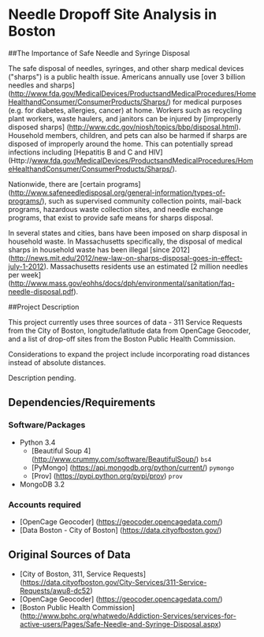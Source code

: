 Needle Dropoff Site Analysis in Boston
==============================

##The Importance of Safe Needle and Syringe Disposal

The safe disposal of needles, syringes, and other sharp medical devices ("sharps") is a public health issue. Americans annually use [over 3 billion needles and sharps] (http://www.fda.gov/MedicalDevices/ProductsandMedicalProcedures/HomeHealthandConsumer/ConsumerProducts/Sharps/) for medical purposes (e.g. for diabetes, allergies, cancer) at home. Workers such as recycling plant workers, waste haulers, and janitors can be injured by [improperly disposed sharps] (http://www.cdc.gov/niosh/topics/bbp/disposal.html). Household members, children, and pets can also be harmed if sharps are disposed of improperly around the home. This can potentially spread infections including [Hepatitis B and C and HIV] (Http://www.fda.gov/MedicalDevices/ProductsandMedicalProcedures/HomeHealthandConsumer/ConsumerProducts/Sharps/).

Nationwide, there are [certain programs] (http://www.safeneedledisposal.org/general-information/types-of-programs/), such as supervised community collection points, mail-back programs, hazardous waste collection sites, and needle exchange programs, that exist to provide safe means for sharps disposal.

In several states and cities, bans have been imposed on sharp disposal in household waste. In Massachusetts specifically, the disposal of medical sharps in household waste has been illegal [since 2012] (http://news.mit.edu/2012/new-law-on-sharps-disposal-goes-in-effect-july-1-2012). Massachusetts residents use an estimated [2 million needles per week] (http://www.mass.gov/eohhs/docs/dph/environmental/sanitation/faq-needle-disposal.pdf). 

##Project Description

This project currently uses three sources of data - 311 Service Requests from the City of Boston, longitude/latitude data from OpenCage Geocoder, and a list of drop-off sites from the Boston Public Health Commission.

Considerations to expand the project include incorporating road distances instead of absolute distances.

Description pending.

## Dependencies/Requirements

### Software/Packages
- Python 3.4
  - [Beautiful Soup 4] (http://www.crummy.com/software/BeautifulSoup/) `bs4`
  - [PyMongo] (https://api.mongodb.org/python/current/) `pymongo`
  - [Prov] (https://pypi.python.org/pypi/prov) `prov`
- MongoDB 3.2

### Accounts required
- [OpenCage Geocoder] (https://geocoder.opencagedata.com/)
- [Data Boston - City of Boston] (https://data.cityofboston.gov/)

## Original Sources of Data
- [City of Boston, 311, Service Requests] (https://data.cityofboston.gov/City-Services/311-Service-Requests/awu8-dc52)
- [OpenCage Geocoder] (https://geocoder.opencagedata.com/)
- [Boston Public Health Commission] (http://www.bphc.org/whatwedo/Addiction-Services/services-for-active-users/Pages/Safe-Needle-and-Syringe-Disposal.aspx)
